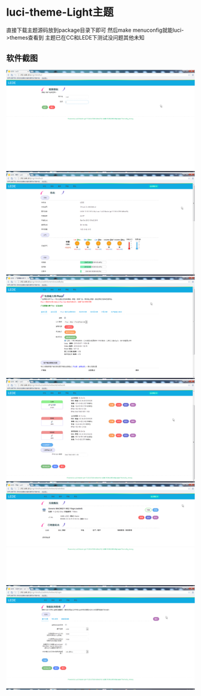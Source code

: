 luci-theme-Light主题
===



直接下载主题源码放到package目录下即可 然后make menuconfig就能luci->themes查看到
主题已在CC和LEDE下测试没问题其他未知

软件截图
---
![demo](https://github.com/Aslin-Ameng/luci-theme-Light/blob/master/png/1.png)
![demo](https://github.com/Aslin-Ameng/luci-theme-Light/blob/master/png/2.png)
![demo](https://github.com/Aslin-Ameng/luci-theme-Light/blob/master/png/3.png)
![demo](https://github.com/Aslin-Ameng/luci-theme-Light/blob/master/png/4.png)
![demo](https://github.com/Aslin-Ameng/luci-theme-Light/blob/master/png/5.png)
![demo](https://github.com/Aslin-Ameng/luci-theme-Light/blob/master/png/6.png)
